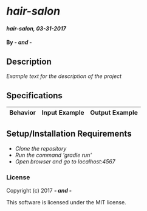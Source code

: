 # _hair-salon_

#### _hair-salon, 03-31-2017_

#### By _**- and -**_

## Description
_Example text for the description of the project_


## Specifications

| Behavior                   | Input Example     | Output Example    |
| -------------------------- | -----------------:| -----------------:|



## Setup/Installation Requirements

* _Clone the repository_
* _Run the command 'gradle run'_
* _Open browser and go to localhost:4567_


### License

Copyright (c) 2017 **_- and -_**

This software is licensed under the MIT license.
